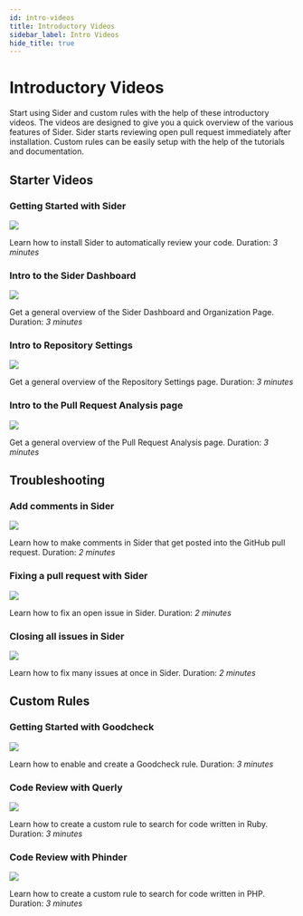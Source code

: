 ```yaml
---
id: intro-videos
title: Introductory Videos
sidebar_label: Intro Videos
hide_title: true
---
```


# Introductory Videos

Start using Sider and custom rules with the help of these introductory videos. The videos are designed to give you a quick overview of the various features of Sider. Sider starts reviewing open pull request immediately after installation. Custom rules can be easily setup with the help of the tutorials and documentation.

## Starter Videos

### Getting Started with Sider

[![](https://img.youtube.com/vi/bCfgdf4cjcU/mqdefault.jpg)](../getting-started/setup.md#video-tutorial)

Learn how to install Sider to automatically review your code. Duration: _3 minutes_

### Intro to the Sider Dashboard

[![](https://img.youtube.com/vi/TIQ61lCm6nI/mqdefault.jpg)](../getting-started/dashboard.md#introduction-video)

Get a general overview of the Sider Dashboard and Organization Page. Duration: _3 minutes_

### Intro to Repository Settings

[![](https://img.youtube.com/vi/D7e8YZDrqQY/mqdefault.jpg)](../getting-started/repository-settings.md#introduction-video)

Get a general overview of the Repository Settings page. Duration: _3 minutes_

### Intro to the Pull Request Analysis page

[![](https://img.youtube.com/vi/A2CbtgI8_DY/mqdefault.jpg)](../getting-started/working-with-issues.md#introduction-video)

Get a general overview of the Pull Request Analysis page. Duration: _3 minutes_

## Troubleshooting

### Add comments in Sider

[![](https://img.youtube.com/vi/16MuYzj_Ml0/mqdefault.jpg)](../getting-started/working-with-issues.md#commenting-on-github)

Learn how to make comments in Sider that get posted into the GitHub pull request. Duration: _2 minutes_

### Fixing a pull request with Sider

[![](https://img.youtube.com/vi/PBZU2Fw2k8A/mqdefault.jpg)](../getting-started/working-with-issues.md#fixing-issues)

Learn how to fix an open issue in Sider. Duration: _2 minutes_

### Closing all issues in Sider

[![](https://img.youtube.com/vi/vnwf6pVLtWM/mqdefault.jpg)](../getting-started/working-with-issues.md#how-do-i-close-many-issues-at-once)

Learn how to fix many issues at once in Sider. Duration: _2 minutes_

## Custom Rules

### Getting Started with Goodcheck

[![](https://img.youtube.com/vi/8Zpm2gguE1M/mqdefault.jpg)](../tools/others/goodcheck.md#getting-started)

Learn how to enable and create a Goodcheck rule. Duration: _3 minutes_

### Code Review with Querly

[![](https://img.youtube.com/vi/WtHmNuWJzPA/mqdefault.jpg)](../tools/ruby/querly.md#getting-started)

Learn how to create a custom rule to search for code written in Ruby. Duration: _3 minutes_

### Code Review with Phinder

[![](https://img.youtube.com/vi/ErHtinxR3ns/mqdefault.jpg)](../tools/php/phinder.md#getting-started)

Learn how to create a custom rule to search for code written in PHP. Duration: _3 minutes_
